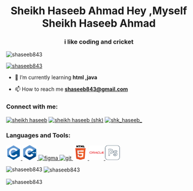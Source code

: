 <h1 align="center">Sheikh Haseeb Ahmad Hey ,Myself Sheikh Haseeb Ahmad</h1>
<h3 align="center">i like coding and cricket</h3>

<p align="left"> <img src="https://komarev.com/ghpvc/?username=shaseeb843&label=Profile%20views&color=0e75b6&style=flat" alt="shaseeb843" /> </p>

<p align="left"> <a href="https://github.com/ryo-ma/github-profile-trophy"><img src="https://github-profile-trophy.vercel.app/?username=shaseeb843" alt="shaseeb843" /></a> </p>

- 🌱 I’m currently learning **html ,java**

- 📫 How to reach me **shaseeb843@gmail.com**

<h3 align="left">Connect with me:</h3>
<p align="left">
<a href="https://linkedin.com/in/sheikh haseeb" target="blank"><img align="center" src="https://raw.githubusercontent.com/rahuldkjain/github-profile-readme-generator/master/src/images/icons/Social/linked-in-alt.svg" alt="sheikh haseeb" height="30" width="40" /></a>
<a href="https://fb.com/sheikh haseeb (shk)" target="blank"><img align="center" src="https://raw.githubusercontent.com/rahuldkjain/github-profile-readme-generator/master/src/images/icons/Social/facebook.svg" alt="sheikh haseeb (shk)" height="30" width="40" /></a>
<a href="https://instagram.com/shk_haseeb_" target="blank"><img align="center" src="https://raw.githubusercontent.com/rahuldkjain/github-profile-readme-generator/master/src/images/icons/Social/instagram.svg" alt="shk_haseeb_" height="30" width="40" /></a>
</p>

<h3 align="left">Languages and Tools:</h3>
<p align="left"> <a href="https://www.cprogramming.com/" target="_blank" rel="noreferrer"> <img src="https://raw.githubusercontent.com/devicons/devicon/master/icons/c/c-original.svg" alt="c" width="40" height="40"/> </a> <a href="https://www.w3schools.com/cpp/" target="_blank" rel="noreferrer"> <img src="https://raw.githubusercontent.com/devicons/devicon/master/icons/cplusplus/cplusplus-original.svg" alt="cplusplus" width="40" height="40"/> </a> <a href="https://www.figma.com/" target="_blank" rel="noreferrer"> <img src="https://www.vectorlogo.zone/logos/figma/figma-icon.svg" alt="figma" width="40" height="40"/> </a> <a href="https://git-scm.com/" target="_blank" rel="noreferrer"> <img src="https://www.vectorlogo.zone/logos/git-scm/git-scm-icon.svg" alt="git" width="40" height="40"/> </a> <a href="https://www.w3.org/html/" target="_blank" rel="noreferrer"> <img src="https://raw.githubusercontent.com/devicons/devicon/master/icons/html5/html5-original-wordmark.svg" alt="html5" width="40" height="40"/> </a> <a href="https://www.oracle.com/" target="_blank" rel="noreferrer"> <img src="https://raw.githubusercontent.com/devicons/devicon/master/icons/oracle/oracle-original.svg" alt="oracle" width="40" height="40"/> </a> <a href="https://www.photoshop.com/en" target="_blank" rel="noreferrer"> <img src="https://raw.githubusercontent.com/devicons/devicon/master/icons/photoshop/photoshop-line.svg" alt="photoshop" width="40" height="40"/> </a> </p>

<p><img align="left" src="https://github-readme-stats.vercel.app/api/top-langs?username=shaseeb843&show_icons=true&locale=en&layout=compact" alt="shaseeb843" /></p>

<p>&nbsp;<img align="center" src="https://github-readme-stats.vercel.app/api?username=shaseeb843&show_icons=true&locale=en" alt="shaseeb843" /></p>

<p><img align="center" src="https://github-readme-streak-stats.herokuapp.com/?user=shaseeb843&" alt="shaseeb843" /></p>
